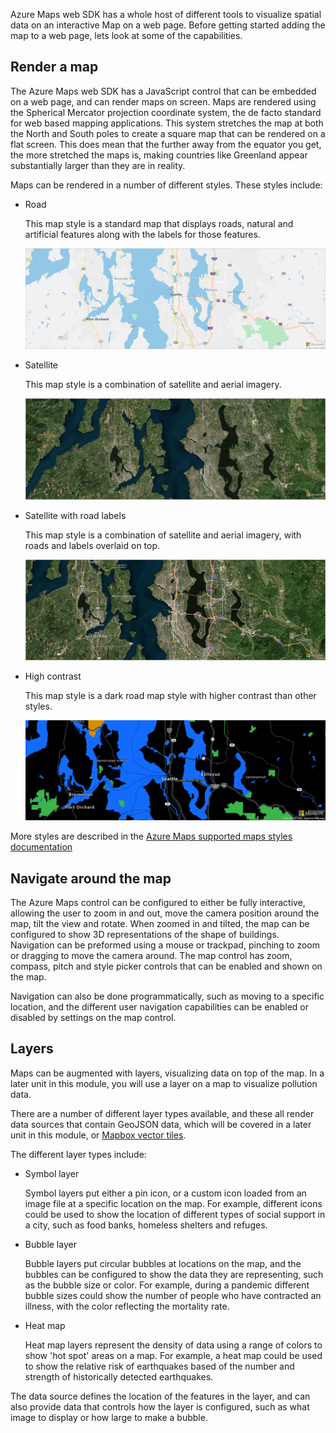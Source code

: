 Azure Maps web SDK has a whole host of different tools to visualize spatial data on an interactive Map on a web page. Before getting started adding the map to a web page, lets look at some of the capabilities.

## Render a map

The Azure Maps web SDK has a JavaScript control that can be embedded on a web page, and can render maps on screen. Maps are rendered using the Spherical Mercator projection coordinate system, the de facto standard for web based mapping applications. This system stretches the map at both the North and South poles to create a square map that can be rendered on a flat screen. This does mean that the further away from the equator you get, the more stretched the maps is, making countries like Greenland appear substantially larger than they are in reality.

Maps can be rendered in a number of different styles. These styles include:

- Road

    This map style is a standard map that displays roads, natural and artificial features along with the labels for those features.

    ![A road map of Seattle](../media/road.png)

- Satellite

    This map style is a combination of satellite and aerial imagery.

    ![A satellite map of Seattle](../media/satellite.png)

- Satellite with road labels

    This map style is a combination of satellite and aerial imagery, with roads and labels overlaid on top.

    ![A satellite and road map of Seattle](../media/satellite-road-labels.png)

- High contrast

    This map style is a dark road map style with higher contrast than other styles.

    ![A high contrast map of Seattle](../media/high-contrast-dark.png)

More styles are described in the [Azure Maps supported maps styles documentation](https://docs.microsoft.com/azure/azure-maps/supported-map-styles)

## Navigate around the map

The Azure Maps control can be configured to either be fully interactive, allowing the user to zoom in and out, move the camera position around the map, tilt the view and rotate. When zoomed in and tilted, the map can be configured to show 3D representations of the shape of buildings. Navigation can be preformed using a mouse or trackpad, pinching to zoom or dragging to move the camera around. The map control has zoom, compass, pitch and style picker controls that can be enabled and shown on the map.

Navigation can also be done programmatically, such as moving to a specific location, and the different user navigation capabilities can be enabled or disabled by settings on the map control.

## Layers

Maps can be augmented with layers, visualizing data on top of the map. In a later unit in this module, you will use a layer on a map to visualize pollution data.

There are a number of different layer types available, and these all render data sources that contain GeoJSON data, which will be covered in a later unit in this module, or [Mapbox vector tiles](https://github.com/mapbox/vector-tile-spec).

The different layer types include:

- Symbol layer

    Symbol layers put either a pin icon, or a custom icon loaded from an image file at a specific location on the map. For example, different icons could be used to show the location of different types of social support in a city, such as food banks, homeless shelters and refuges.

- Bubble layer

    Bubble layers put circular bubbles at locations on the map, and the bubbles can be configured to show the data they are representing, such as the bubble size or color. For example, during a pandemic different bubble sizes could show the number of people who have contracted an illness, with the color reflecting the mortality rate.

- Heat map

    Heat map layers represent the density of data using a range of colors to show 'hot spot' areas on a map. For example, a heat map could be used to show the relative risk of earthquakes based of the number and strength of historically detected earthquakes.

The data source defines the location of the features in the layer, and can also provide data that controls how the layer is configured, such as what image to display or how large to make a bubble.
